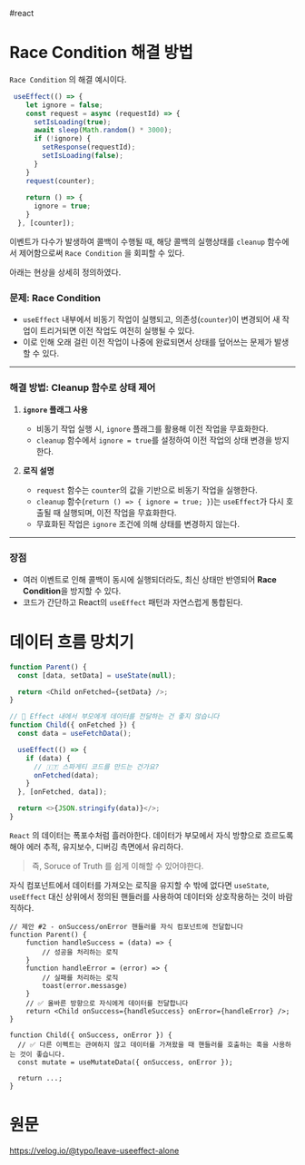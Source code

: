 #react

# Race Condition 해결 방법

`Race Condition` 의 해결 예시이다.
```typescript
 useEffect(() => {
    let ignore = false;
    const request = async (requestId) => {
      setIsLoading(true);
      await sleep(Math.random() * 3000);
      if (!ignore) {
        setResponse(requestId);
        setIsLoading(false);
      }
    }
    request(counter);
    
    return () => {
      ignore = true;
    }
  }, [counter]);
```

이벤트가 다수가 발생하여 콜백이 수행될 때, 해당 콜백의 실행상태를 `cleanup` 함수에서 제어함으로써 `Race Condition` 을 회피할 수 있다.

아래는 현상을 상세히 정의하였다.

### **문제: Race Condition**
- `useEffect` 내부에서 비동기 작업이 실행되고, 의존성(`counter`)이 변경되어 새 작업이 트리거되면 이전 작업도 여전히 실행될 수 있다.
- 이로 인해 오래 걸린 이전 작업이 나중에 완료되면서 상태를 덮어쓰는 문제가 발생할 수 있다.

---

### **해결 방법: Cleanup 함수로 상태 제어**

1. **`ignore` 플래그 사용**
    
    - 비동기 작업 실행 시, `ignore` 플래그를 활용해 이전 작업을 무효화한다.
    - `cleanup` 함수에서 `ignore = true`를 설정하여 이전 작업의 상태 변경을 방지한다.
2. **로직 설명**
    
    - `request` 함수는 `counter`의 값을 기반으로 비동기 작업을 실행한다.
    - `cleanup` 함수(`return () => { ignore = true; }`)는 `useEffect`가 다시 호출될 때 실행되며, 이전 작업을 무효화한다.
    - 무효화된 작업은 `ignore` 조건에 의해 상태를 변경하지 않는다.

---

### **장점**

- 여러 이벤트로 인해 콜백이 동시에 실행되더라도, 최신 상태만 반영되어 **Race Condition**을 방지할 수 있다.
- 코드가 간단하고 React의 `useEffect` 패턴과 자연스럽게 통합된다.

# 데이터 흐름 망치기
```typescript
function Parent() {
  const [data, setData] = useState(null);

  return <Child onFetched={setData} />;
}

// 🔴 Effect 내에서 부모에게 데이터를 전달하는 건 좋지 않습니다
function Child({ onFetched }) {
  const data = useFetchData();

  useEffect(() => {
    if (data) {
      // 🇮🇹 스파게티 코드를 만드는 건가요?
      onFetched(data);
    }
  }, [onFetched, data]);

  return <>{JSON.stringify(data)}</>;
}
```

`React` 의 데이터는 폭포수처럼 흘러야한다.
데이터가 부모에서 자식 방향으로 흐르도록해야 에러 추적, 유지보수, 디버깅 측면에서 유리하다.
> 즉, Soruce of Truth 를 쉽게 이해할 수 있어야한다.

자식 컴포넌트에서 데이터를 가져오는 로직을 유지할 수 밖에 없다면 `useState`, `useEffect` 대신 상위에서 정의된 핸들러를 사용하여 데이터와 상호작용하는 것이 바람직하다.
```tsx
// 제안 #2 - onSuccess/onError 핸들러를 자식 컴포넌트에 전달합니다
function Parent() {
    function handleSuccess = (data) => {
        // 성공을 처리하는 로직
    }
    function handleError = (error) => {
        // 실패를 처리하는 로직
        toast(error.messasge)
    }
    // ✅ 올바른 방향으로 자식에게 데이터를 전달합니다
    return <Child onSuccess={handleSuccess} onError={handleError} />;
}

function Child({ onSuccess, onError }) {
  // ✅ 다른 이펙트는 관여하지 않고 데이터를 가져왔을 때 핸들러를 호출하는 훅을 사용하는 것이 좋습니다.
  const mutate = useMutateData({ onSuccess, onError });

  return ...;
}
```

# 원문
https://velog.io/@typo/leave-useeffect-alone
